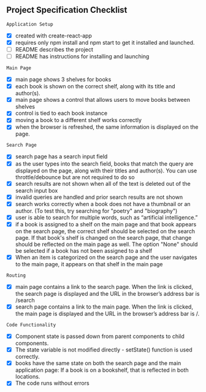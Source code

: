 ## Project Specification Checklist

`Application Setup`
- [x] created with create-react-app
- [x] requires only npm install and npm start to get it installed and launched.
- [ ] README describes the project
- [ ] README has instructions for installing and launching

`Main Page`
- [x] main page shows 3 shelves for books
- [x] each book is shown on the correct shelf, along with its title and author(s).
- [x] main page shows a control that allows users to move books between shelves
- [x] control is tied to each book instance
- [x] moving a book to a different shelf works correctly
- [x] when the browser is refreshed, the same information is displayed on the page.

`Search Page`
- [x] search page has a search input field
- [x] as the user types into the search field, books that match the query are displayed on the page, along with their titles and author(s). You can use throttle/debounce but are not required to do so
- [x] search results are not shown when all of the text is deleted out of the search input box
- [x] invalid queries are handled and prior search results are not shown
- [x] search works correctly when a book does not have a thumbnail or an author. (To test this, try searching for "poetry" and "biography")
- [x] user is able to search for multiple words, such as “artificial intelligence.”
- [x] if a book is assigned to a shelf on the main page and that book appears on the search page, the correct shelf should be selected on the search page. If that book's shelf is changed on the search page, that change should be reflected on the main page as well. The option "None" should be selected if a book has not been assigned to a shelf
- [x] When an item is categorized on the search page and the user navigates to the main page, it appears on that shelf in the main page

`Routing`
- [x] main page contains a link to the search page. When the link is clicked, the search page is displayed and the URL in the browser’s address bar is /search
- [x] search page contains a link to the main page. When the link is clicked, the main page is displayed and the URL in the browser’s address bar is /.

`Code Functionality`

- [x] Component state is passed down from parent components to child components.
- [x] The state variable is not modified directly - setState() function is used correctly.
- [x] books have the same state on both the search page and the main application page: If a book is on a bookshelf, that is reflected in both locations.
- [x] The code runs without errors